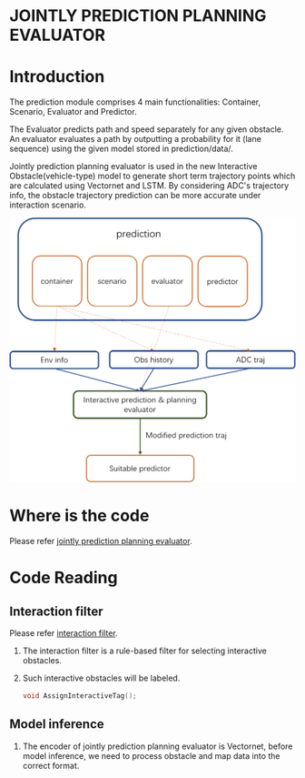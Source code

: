 # JOINTLY PREDICTION PLANNING EVALUATOR

# Introduction

The prediction module comprises 4 main functionalities: Container, Scenario, Evaluator and Predictor. 

The Evaluator predicts path and speed separately for any given obstacle. An evaluator evaluates a path by outputting a probability for it (lane sequence) using the given model stored in prediction/data/.

Jointly prediction planning evaluator is used in the new Interactive Obstacle(vehicle-type) model to generate short term trajectory points which are calculated using Vectornet and LSTM. By considering ADC's trajectory info, the obstacle trajectory prediction can be more accurate under interaction scenario.

![Diagram](images/interaction_model_fig_1.png)

# Where is the code

Please refer [jointly prediction planning evaluator](https://github.com/ApolloAuto/apollo/modules/prediction/evaluator/vehicle).

# Code Reading

## Interaction filter
Please refer [interaction filter](https://github.com/ApolloAuto/apollo/modules/prediction/scenario).
1. The interaction filter is a rule-based filter for selecting interactive obstacles.

2. Such interactive obstacles will be labeled.

    ```cpp 
    void AssignInteractiveTag();
    ```

## Model inference
1. The encoder of jointly prediction planning evaluator is Vectornet, before model inference, we need to process obstacle and map data into the correct format.